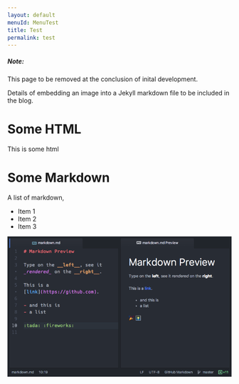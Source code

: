```yaml
---
layout: default
menuId: MenuTest
title: Test
permalink: test
---
```

<div class="card bg-warning">
  <div class="card-body">
    <h5 class="card-title">Note:</h5>
    <!--
    <h6 class="card-subtitle mb-2 text-muted">Card subtitle</h6>
    -->
    <p class="card-text">This page to be removed at the conclusion of inital development.</p>
    <p>Details of embedding an image into a Jekyll markdown file to be included in the blog.</p>
    <!--
    <a href="#" class="card-link">Card link</a>
    <a href="#" class="card-link">Another link</a>
    -->
  </div>
</div>

<h1>Some HTML</h1>

<p>This is some html</p>

<h1>Some Markdown</h1>

A list of markdown,
- Item 1
- Item 2
- Item 3

<img src="/assets/markdown.png" alt="">
